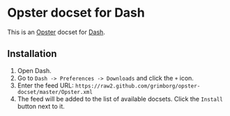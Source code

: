 Opster docset for Dash
======================

This is an [Opster](https://pypi.python.org/pypi/opster) docset for [Dash](http://kapeli.com/dash).

## Installation

1. Open Dash.
2. Go to `Dash -> Preferences -> Downloads` and click the `+` icon.
3. Enter the feed URL: `https://raw2.github.com/grimborg/opster-docset/master/Opster.xml`
4. The feed will be added to the list of available docsets. Click the `Install` button next to it.
